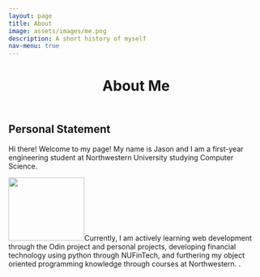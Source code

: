```yaml
---
layout: page
title: About 
image: assets/images/me.png
description: A short history of myself
nav-menu: true
---
```



<div id="main" class="alt">
<div class="inner">
	<header class="major">
		<h1>About Me</h1>
	</header>
	<!-- Content -->
	<h2 id="content">Personal Statement</h2>
	<p>Hi there! Welcome to my page! My name is Jason and I am a first-year engineering student at Northwestern University studying Computer Science. </p>

<p><span class="image left"><img src="{% link assets/images/banner.jpg %}" alt="" style="width:150px; height:125px;"/></span>Currently, I am actively learning web development through the Odin project and personal projects, developing financial technology using python through NUFinTech, and furthering my object oriented programming knowledge through courses at Northwestern. .</p>

</div>
</div>

